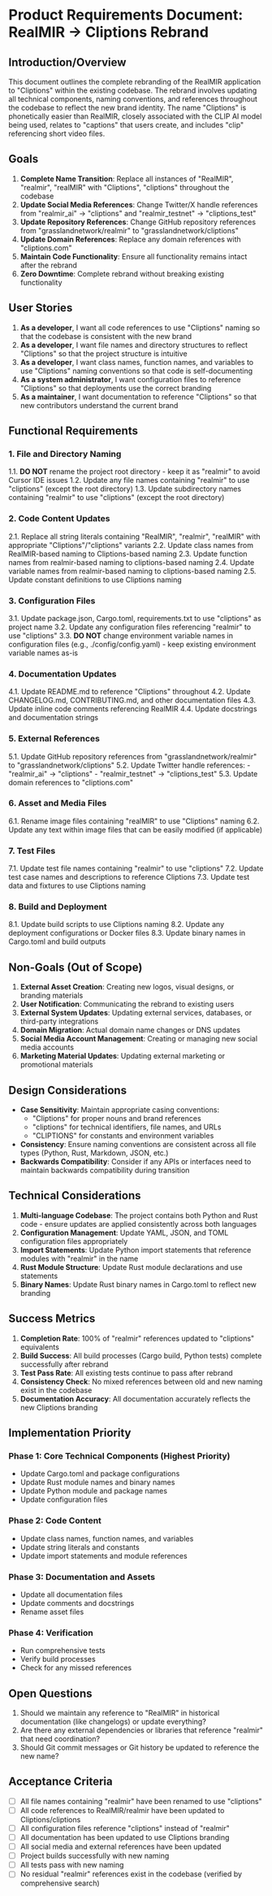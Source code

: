 # Product Requirements Document: RealMIR → Cliptions Rebrand

## Introduction/Overview

This document outlines the complete rebranding of the RealMIR application to "Cliptions" within the existing codebase. The rebrand involves updating all technical components, naming conventions, and references throughout the codebase to reflect the new brand identity. The name "Cliptions" is phonetically easier than RealMIR, closely associated with the CLIP AI model being used, relates to "captions" that users create, and includes "clip" referencing short video files.

## Goals

1. **Complete Name Transition**: Replace all instances of "RealMIR", "realmir", "realMIR" with "Cliptions", "cliptions" throughout the codebase
2. **Update Social Media References**: Change Twitter/X handle references from "realmir_ai" → "cliptions" and "realmir_testnet" → "cliptions_test"
3. **Update Repository References**: Change GitHub repository references from "grasslandnetwork/realmir" to "grasslandnetwork/cliptions"
4. **Update Domain References**: Replace any domain references with "cliptions.com"
5. **Maintain Code Functionality**: Ensure all functionality remains intact after the rebrand
6. **Zero Downtime**: Complete rebrand without breaking existing functionality

## User Stories

1. **As a developer**, I want all code references to use "Cliptions" naming so that the codebase is consistent with the new brand
2. **As a developer**, I want file names and directory structures to reflect "Cliptions" so that the project structure is intuitive
3. **As a developer**, I want class names, function names, and variables to use "Cliptions" naming conventions so that code is self-documenting
4. **As a system administrator**, I want configuration files to reference "Cliptions" so that deployments use the correct branding
5. **As a maintainer**, I want documentation to reference "Cliptions" so that new contributors understand the current brand

## Functional Requirements

### 1. File and Directory Naming
1.1. **DO NOT** rename the project root directory - keep it as "realmir" to avoid Cursor IDE issues
1.2. Update any file names containing "realmir" to use "cliptions" (except the root directory)
1.3. Update subdirectory names containing "realmir" to use "cliptions" (except the root directory)

### 2. Code Content Updates
2.1. Replace all string literals containing "RealMIR", "realmir", "realMIR" with appropriate "Cliptions"/"cliptions" variants
2.2. Update class names from RealMIR-based naming to Cliptions-based naming
2.3. Update function names from realmir-based naming to cliptions-based naming
2.4. Update variable names from realmir-based naming to cliptions-based naming
2.5. Update constant definitions to use Cliptions naming

### 3. Configuration Files
3.1. Update package.json, Cargo.toml, requirements.txt to use "cliptions" as project name
3.2. Update any configuration files referencing "realmir" to use "cliptions"
3.3. **DO NOT** change environment variable names in configuration files (e.g., ./config/config.yaml) - keep existing environment variable names as-is

### 4. Documentation Updates
4.1. Update README.md to reference "Cliptions" throughout
4.2. Update CHANGELOG.md, CONTRIBUTING.md, and other documentation files
4.3. Update inline code comments referencing RealMIR
4.4. Update docstrings and documentation strings

### 5. External References
5.1. Update GitHub repository references from "grasslandnetwork/realmir" to "grasslandnetwork/cliptions"
5.2. Update Twitter handle references:
    - "realmir_ai" → "cliptions"
    - "realmir_testnet" → "cliptions_test"
5.3. Update domain references to "cliptions.com"

### 6. Asset and Media Files
6.1. Rename image files containing "realMIR" to use "Cliptions" naming
6.2. Update any text within image files that can be easily modified (if applicable)

### 7. Test Files
7.1. Update test file names containing "realmir" to use "cliptions"
7.2. Update test case names and descriptions to reference Cliptions
7.3. Update test data and fixtures to use Cliptions naming

### 8. Build and Deployment
8.1. Update build scripts to use Cliptions naming
8.2. Update any deployment configurations or Docker files
8.3. Update binary names in Cargo.toml and build outputs

## Non-Goals (Out of Scope)

1. **External Asset Creation**: Creating new logos, visual designs, or branding materials
2. **User Notification**: Communicating the rebrand to existing users
3. **External System Updates**: Updating external services, databases, or third-party integrations
4. **Domain Migration**: Actual domain name changes or DNS updates
5. **Social Media Account Management**: Creating or managing new social media accounts
6. **Marketing Material Updates**: Updating external marketing or promotional materials

## Design Considerations

- **Case Sensitivity**: Maintain appropriate casing conventions:
  - "Cliptions" for proper nouns and brand references
  - "cliptions" for technical identifiers, file names, and URLs
  - "CLIPTIONS" for constants and environment variables
- **Consistency**: Ensure naming conventions are consistent across all file types (Python, Rust, Markdown, JSON, etc.)
- **Backwards Compatibility**: Consider if any APIs or interfaces need to maintain backwards compatibility during transition

## Technical Considerations

1. **Multi-language Codebase**: The project contains both Python and Rust code - ensure updates are applied consistently across both languages
2. **Configuration Management**: Update YAML, JSON, and TOML configuration files appropriately
3. **Import Statements**: Update Python import statements that reference modules with "realmir" in the name
4. **Rust Module Structure**: Update Rust module declarations and use statements
5. **Binary Names**: Update Rust binary names in Cargo.toml to reflect new branding

## Success Metrics

1. **Completion Rate**: 100% of "realmir" references updated to "cliptions" equivalents
2. **Build Success**: All build processes (Cargo build, Python tests) complete successfully after rebrand
3. **Test Pass Rate**: All existing tests continue to pass after rebrand
4. **Consistency Check**: No mixed references between old and new naming exist in the codebase
5. **Documentation Accuracy**: All documentation accurately reflects the new Cliptions branding

## Implementation Priority

### Phase 1: Core Technical Components (Highest Priority)
- Update Cargo.toml and package configurations
- Update Rust module names and binary names
- Update Python module and package names
- Update configuration files

### Phase 2: Code Content
- Update class names, function names, and variables
- Update string literals and constants
- Update import statements and module references

### Phase 3: Documentation and Assets
- Update all documentation files
- Update comments and docstrings
- Rename asset files

### Phase 4: Verification
- Run comprehensive tests
- Verify build processes
- Check for any missed references

## Open Questions

1. Should we maintain any reference to "RealMIR" in historical documentation (like changelogs) or update everything?
2. Are there any external dependencies or libraries that reference "realmir" that need coordination?
3. Should Git commit messages or Git history be updated to reference the new name?

## Acceptance Criteria

- [ ] All file names containing "realmir" have been renamed to use "cliptions"
- [ ] All code references to RealMIR/realmir have been updated to Cliptions/cliptions
- [ ] All configuration files reference "cliptions" instead of "realmir"
- [ ] All documentation has been updated to use Cliptions branding
- [ ] All social media and external references have been updated
- [ ] Project builds successfully with new naming
- [ ] All tests pass with new naming
- [ ] No residual "realmir" references exist in the codebase (verified by comprehensive search) 